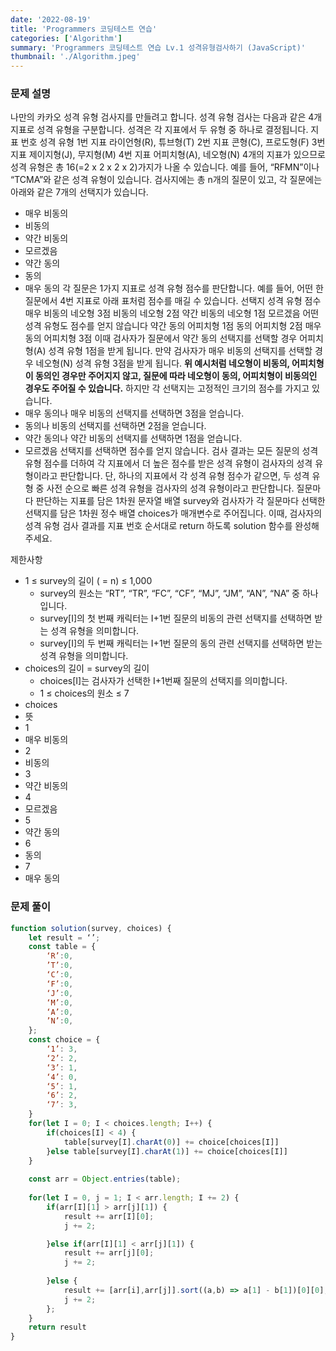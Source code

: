```yaml
---
date: '2022-08-19'
title: 'Programmers 코딩테스트 연습'
categories: ['Algorithm']
summary: 'Programmers 코딩테스트 연습 Lv.1 성격유형검사하기 (JavaScript)'
thumbnail: './Algorithm.jpeg'
---
```


### 문제 설명
나만의 카카오 성격 유형 검사지를 만들려고 합니다.
성격 유형 검사는 다음과 같은 4개 지표로 성격 유형을 구분합니다. 성격은 각 지표에서 두 유형 중 하나로 결정됩니다.
지표 번호
성격 유형
1번 지표
라이언형(R), 튜브형(T)
2번 지표
콘형(C), 프로도형(F)
3번 지표
제이지형(J), 무지형(M)
4번 지표
어피치형(A), 네오형(N)
4개의 지표가 있으므로 성격 유형은 총 16(=2 x 2 x 2 x 2)가지가 나올 수 있습니다. 예를 들어, “RFMN”이나 “TCMA”와 같은 성격 유형이 있습니다.
검사지에는 총 n개의 질문이 있고, 각 질문에는 아래와 같은 7개의 선택지가 있습니다.
* 매우 비동의
* 비동의
* 약간 비동의
* 모르겠음
* 약간 동의
* 동의
* 매우 동의
각 질문은 1가지 지표로 성격 유형 점수를 판단합니다.
예를 들어, 어떤 한 질문에서 4번 지표로 아래 표처럼 점수를 매길 수 있습니다.
선택지
성격 유형 점수
매우 비동의
네오형 3점
비동의
네오형 2점
약간 비동의
네오형 1점
모르겠음
어떤 성격 유형도 점수를 얻지 않습니다
약간 동의
어피치형 1점
동의
어피치형 2점
매우 동의
어피치형 3점
이때 검사자가 질문에서 약간 동의 선택지를 선택할 경우 어피치형(A) 성격 유형 1점을 받게 됩니다. 만약 검사자가 매우 비동의 선택지를 선택할 경우 네오형(N) 성격 유형 3점을 받게 됩니다.
**위 예시처럼 네오형이 비동의, 어피치형이 동의인 경우만 주어지지 않고, 질문에 따라 네오형이 동의, 어피치형이 비동의인 경우도 주어질 수 있습니다.**
하지만 각 선택지는 고정적인 크기의 점수를 가지고 있습니다.
* 매우 동의나 매우 비동의 선택지를 선택하면 3점을 얻습니다.
* 동의나 비동의 선택지를 선택하면 2점을 얻습니다.
* 약간 동의나 약간 비동의 선택지를 선택하면 1점을 얻습니다.
* 모르겠음 선택지를 선택하면 점수를 얻지 않습니다.
검사 결과는 모든 질문의 성격 유형 점수를 더하여 각 지표에서 더 높은 점수를 받은 성격 유형이 검사자의 성격 유형이라고 판단합니다. 단, 하나의 지표에서 각 성격 유형 점수가 같으면, 두 성격 유형 중 사전 순으로 빠른 성격 유형을 검사자의 성격 유형이라고 판단합니다.
질문마다 판단하는 지표를 담은 1차원 문자열 배열 survey와 검사자가 각 질문마다 선택한 선택지를 담은 1차원 정수 배열 choices가 매개변수로 주어집니다. 이때, 검사자의 성격 유형 검사 결과를 지표 번호 순서대로 return 하도록 solution 함수를 완성해주세요.

제한사항
* 1 ≤ survey의 길이 ( = n) ≤ 1,000
	* survey의 원소는 “RT”, “TR”, “FC”, “CF”, “MJ”, “JM”, “AN”, “NA” 중 하나입니다.
	* survey[I]의 첫 번째 캐릭터는 I+1번 질문의 비동의 관련 선택지를 선택하면 받는 성격 유형을 의미합니다.
	* survey[I]의 두 번째 캐릭터는 I+1번 질문의 동의 관련 선택지를 선택하면 받는 성격 유형을 의미합니다.
* choices의 길이 = survey의 길이
	* choices[I]는 검사자가 선택한 I+1번째 질문의 선택지를 의미합니다.
	* 1 ≤ choices의 원소 ≤ 7
* choices
* 뜻
* 1
* 매우 비동의
* 2
* 비동의
* 3
* 약간 비동의
* 4
* 모르겠음
* 5
* 약간 동의
* 6
* 동의
* 7
* 매우 동의

### 문제 풀이
``` javascript
function solution(survey, choices) {
    let result = ‘’;
    const table = {
        ‘R’:0,
        ’T’:0,
        ‘C’:0,
        ‘F’:0,
        ‘J’:0,
        ‘M’:0,
        ‘A’:0,
        ’N’:0,
    };
    const choice = {
        ‘1’: 3,
        ‘2’: 2,
        ‘3’: 1,
        ‘4’: 0,
        ‘5’: 1,
        ‘6’: 2,
        ‘7’: 3,
    }
    for(let I = 0; I < choices.length; I++) {
        if(choices[I] < 4) {
            table[survey[I].charAt(0)] += choice[choices[I]]
        }else table[survey[I].charAt(1)] += choice[choices[I]]
    }
    
    const arr = Object.entries(table);
    
    for(let I = 0, j = 1; I < arr.length; I += 2) {
        if(arr[I][1] > arr[j][1]) {
            result += arr[I][0];
            j += 2;

        }else if(arr[I][1] < arr[j][1]) {
            result += arr[j][0];
            j += 2;
            
        }else {
            result += [arr[i],arr[j]].sort((a,b) => a[1] - b[1])[0][0];
            j += 2;
        };
    }
    return result
}
```